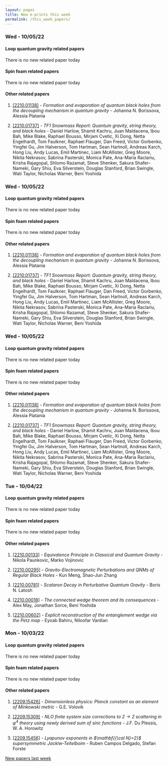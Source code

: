 ```yaml
---
layout: pages
title: New e-prints this week
permalink: /this_week_papers/
---
```




### Wed - 10/05/22

#### Loop quantum gravity related papers

There is no new related paper today 

#### Spin foam related papers

There is no new related paper today 



#### Other related papers

1. [[2210.01138]](https://arxiv.org/abs/2210.01138) - *Formation and evaporation of quantum black holes from the decoupling  mechanism in quantum gravity* - Johanna N. Borissova, Alessia Platania

1. [[2210.01737]](https://arxiv.org/abs/2210.01737) - *TF1 Snowmass Report: Quantum gravity, string theory, and black holes* - Daniel Harlow, Shamit Kachru, Juan Maldacena, Ibou Bah, Mike Blake, Raphael Bousso, Mirjam Cvetic, Xi Dong, Netta Engelhardt, Tom Faulkner, Raphael Flauger, Dan Freed, Victor Gorbenko, Yingfei Gu, Jim Halverson, Tom Hartman, Sean Hartnoll, Andreas Karch, Hong Liu, Andy Lucas, Emil Martinec, Liam McAllister, Greg Moore, Nikita Nekrasov, Sabrina Pasterski, Monica Pate, Ana-Maria Raclariu, Krisha Rajagopal, Shlomo Razamat, Steve Shenker, Sakura Shafer-Nameki, Gary Shiu, Eva Silverstein, Douglas Stanford, Brian Swingle, Wati Taylor, Nicholas Warner, Beni Yoshida



### Wed - 10/05/22

#### Loop quantum gravity related papers

There is no new related paper today 

#### Spin foam related papers

There is no new related paper today 



#### Other related papers

1. [[2210.01138]](https://arxiv.org/abs/2210.01138) - *Formation and evaporation of quantum black holes from the decoupling  mechanism in quantum gravity* - Johanna N. Borissova, Alessia Platania

1. [[2210.01737]](https://arxiv.org/abs/2210.01737) - *TF1 Snowmass Report: Quantum gravity, string theory, and black holes* - Daniel Harlow, Shamit Kachru, Juan Maldacena, Ibou Bah, Mike Blake, Raphael Bousso, Mirjam Cvetic, Xi Dong, Netta Engelhardt, Tom Faulkner, Raphael Flauger, Dan Freed, Victor Gorbenko, Yingfei Gu, Jim Halverson, Tom Hartman, Sean Hartnoll, Andreas Karch, Hong Liu, Andy Lucas, Emil Martinec, Liam McAllister, Greg Moore, Nikita Nekrasov, Sabrina Pasterski, Monica Pate, Ana-Maria Raclariu, Krisha Rajagopal, Shlomo Razamat, Steve Shenker, Sakura Shafer-Nameki, Gary Shiu, Eva Silverstein, Douglas Stanford, Brian Swingle, Wati Taylor, Nicholas Warner, Beni Yoshida



### Wed - 10/05/22

#### Loop quantum gravity related papers

There is no new related paper today 

#### Spin foam related papers

There is no new related paper today 



#### Other related papers

1. [[2210.01138]](https://arxiv.org/abs/2210.01138) - *Formation and evaporation of quantum black holes from the decoupling  mechanism in quantum gravity* - Johanna N. Borissova, Alessia Platania

1. [[2210.01737]](https://arxiv.org/abs/2210.01737) - *TF1 Snowmass Report: Quantum gravity, string theory, and black holes* - Daniel Harlow, Shamit Kachru, Juan Maldacena, Ibou Bah, Mike Blake, Raphael Bousso, Mirjam Cvetic, Xi Dong, Netta Engelhardt, Tom Faulkner, Raphael Flauger, Dan Freed, Victor Gorbenko, Yingfei Gu, Jim Halverson, Tom Hartman, Sean Hartnoll, Andreas Karch, Hong Liu, Andy Lucas, Emil Martinec, Liam McAllister, Greg Moore, Nikita Nekrasov, Sabrina Pasterski, Monica Pate, Ana-Maria Raclariu, Krisha Rajagopal, Shlomo Razamat, Steve Shenker, Sakura Shafer-Nameki, Gary Shiu, Eva Silverstein, Douglas Stanford, Brian Swingle, Wati Taylor, Nicholas Warner, Beni Yoshida



### Tue - 10/04/22

#### Loop quantum gravity related papers

There is no new related paper today 

#### Spin foam related papers

There is no new related paper today 



#### Other related papers

1. [[2210.00133]](https://arxiv.org/abs/2210.00133) - *Equivalence Principle in Classical and Quantum Gravity* - Nikola Paunkovic, Marko Vojinovic

1. [[2210.00295]](https://arxiv.org/abs/2210.00295) - *Gravito-Electromagnetic Perturbations and QNMs of Regular Black Holes* - Kun Meng, Shao-Jun Zhang

1. [[2210.00781]](https://arxiv.org/abs/2210.00781) - *Scalaron Decay in Perturbative Quantum Gravity* - Boris N. Latosh

1. [[2210.00018]](https://arxiv.org/abs/2210.00018) - *The connected wedge theorem and its consequences* - Alex May, Jonathan Sorce, Beni Yoshida

1. [[2210.00602]](https://arxiv.org/abs/2210.00602) - *Explicit reconstruction of the entanglement wedge via the Petz map* - Eyoab Bahiru, Niloofar Vardian



### Mon - 10/03/22

#### Loop quantum gravity related papers

There is no new related paper today 

#### Spin foam related papers

There is no new related paper today 



#### Other related papers

1. [[2209.15426]](https://arxiv.org/abs/2209.15426) - *Dimensionless physics: Planck constant as an element of Minkowski metric* - G.E. Volovik

1. [[2209.15309]](https://arxiv.org/abs/2209.15309) - *NLO finite system size corrections to $2\to2$ scattering in $φ^4$  theory using newly derived sum of sinc functions* - J.F. Du Plessis, W. A. Horowitz

1. [[2209.15456]](https://arxiv.org/abs/2209.15456) - *Lyapunov exponents in $\mathbf{{\cal N}=2}$ supersymmetric  Jackiw-Teitelboim* - Ruben Campos Delgado, Stefan Forste






[New papers last week]({{site.url}}/archived/weekly/pre-prints/2022/10/03/archived_weekly_papers.html)